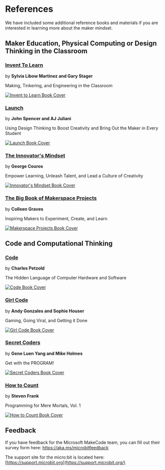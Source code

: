 # References

We have included some additional reference books and materials if you are interested in learning more about the maker mindset.

## Maker Education, Physical Computing or Design Thinking in the Classroom

### [Invent To Learn](http://inventtolearn.com/)
by **Sylvia Libow Martinez and Gary Stager**

Making, Tinkering, and Engineering in the Classroom

[![Invent to Learn Book Cover](/static/courses/csintro/references/invent-to-learn.jpg)](http://inventtolearn.com/)

### [Launch](http://thelaunchcycle.com/)
by **John Spencer and AJ Juliani**

Using Design Thinking to Boost Creativity and Bring Out the Maker in Every Student

[![Launch Book Cover](/static/courses/csintro/references/launch.jpg)](http://thelaunchcycle.com/)

### [The Innovator's Mindset](http://georgecouros.ca/blog/archives/5715)
by **George Couros**

Empower Learning, Unleash Talent, and Lead a Culture of Creativity

[![Innovator's Mindset Book Cover](/static/courses/csintro/references/innovators-mindset.jpg)](http://georgecouros.ca/blog/archives/5715)

### [The Big Book of Makerspace Projects](https://colleengraves.org/bigmakerbook/)
by **Colleen Graves**

Inspiring Makers to Experiment, Create, and Learn

[![Makerspace Projects Book Cover](/static/courses/csintro/references/makerspace-projects.jpg)](https://colleengraves.org/bigmakerbook/)

## Code and Computational Thinking

### [Code](http://www.charlespetzold.com/code/)
by **Charles Petzold**

The Hidden Language of Computer Hardware and Software

[![Code Book Cover](/static/courses/csintro/references/code.jpg)](http://www.charlespetzold.com/code/)

### [Girl Code](https://www.girlcodethebook.com/)
by **Andy Gonzales and Sophie Houser**

Gaming, Going Viral, and Getting it Done

[![Girl Code Book Cover](/static/courses/csintro/references/girl-code.jpg)](https://www.girlcodethebook.com/)

### [Secret Coders](http://www.secret-coders.com/)
by **Gene Luen Yang and Mike Holmes**

Get with the PROGRAM!

[![Secret Coders Book Cover](/static/courses/csintro/references/secret-coders.jpg)](http://www.secret-coders.com/)

### [How to Count](https://stevenf.com/books/)
by **Steven Frank**

Programming for Mere Mortals, Vol. 1

[![How to Count Book Cover](/static/courses/csintro/references/how-to-count.png)](https://stevenf.com/books/)

## Feedback

If you have feedback for the Microsoft MakeCode team, you can fill out their survey form here: https://aka.ms/microbitfeedback

The support site for the micro:bit is located here: [https://support.microbit.org](https://support.microbit.org/)


